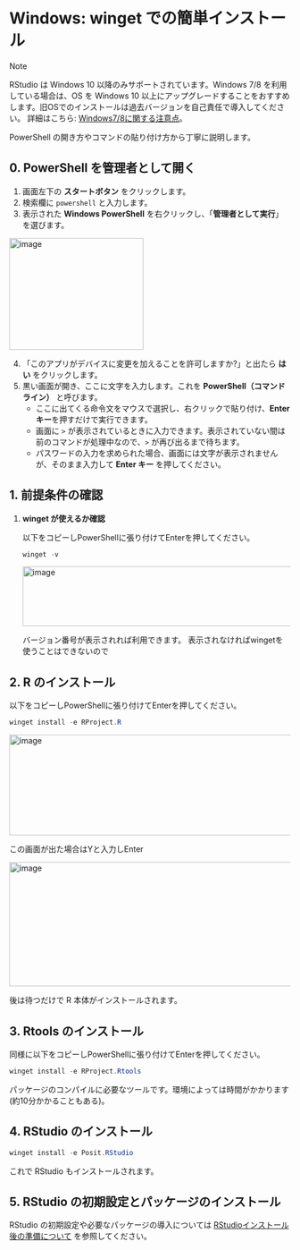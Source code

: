 # Windows: winget での簡単インストール

> [!NOTE]
> RStudio は Windows 10 以降のみサポートされています。Windows 7/8 を利用している場合は、OS を Windows 10 以上にアップグレードすることをおすすめします。旧OSでのインストールは過去バージョンを自己責任で導入してください。 詳細はこちら: [Windows7/8に関する注意点](windows-r-japanese-path-issues.md)。

PowerShell の開き方やコマンドの貼り付け方から丁寧に説明します。

## 0. PowerShell を管理者として開く

1. 画面左下の **スタートボタン** をクリックします。
2. 検索欄に `powershell` と入力します。
3. 表示された **Windows PowerShell** を右クリックし、「**管理者として実行**」を選びます。

<img width="240" height="200" alt="image" src="https://github.com/user-attachments/assets/423cacf4-09ac-4696-9c76-9ef2522bc7a8" />

4. 「このアプリがデバイスに変更を加えることを許可しますか?」と出たら **はい** をクリックします。
5. 黒い画面が開き、ここに文字を入力します。これを **PowerShell（コマンドライン）** と呼びます。
   - ここに出てくる命令文をマウスで選択し、右クリックで貼り付け、**Enter キー**を押すだけで実行できます。
   - 画面に `>` が表示されているときに入力できます。表示されていない間は前のコマンドが処理中なので、`>` が再び出るまで待ちます。
   - パスワードの入力を求められた場合、画面には文字が表示されませんが、そのまま入力して **Enter キー** を押してください。

## 1. 前提条件の確認

1. **winget が使えるか確認**

   以下をコピーしPowerShellに張り付けてEnterを押してください。

   ```powershell
   winget -v
   ```

   <img width="680" height="107" alt="image" src="https://github.com/user-attachments/assets/a9870985-42ce-4dcd-8a9a-06dc23ffc570" />

   バージョン番号が表示されれば利用できます。
   表示されなければwingetを使うことはできないので

## 2. R のインストール

以下をコピーしPowerShellに張り付けてEnterを押してください。

```powershell
winget install -e RProject.R
```

<img width="1439" height="180" alt="image" src="https://github.com/user-attachments/assets/817e1d24-4289-4d06-8a46-98e88ae5c964" />

この画面が出た場合はYと入力しEnter

<img width="1038" height="222" alt="image" src="https://github.com/user-attachments/assets/974d4114-75fb-48e2-a5e5-d41ad96c01fd" />

後は待つだけで R 本体がインストールされます。

## 3. Rtools のインストール

同様に以下をコピーしPowerShellに張り付けてEnterを押してください。

```powershell
winget install -e RProject.Rtools
```

パッケージのコンパイルに必要なツールです。環境によっては時間がかかります(約10分かかることもある)。

## 4. RStudio のインストール

```powershell
winget install -e Posit.RStudio
```

これで RStudio もインストールされます。

## 5. RStudio の初期設定とパッケージのインストール

RStudio の初期設定や必要なパッケージの導入については [RStudioインストール後の準備について](rstudio-post-install.md) を参照してください。

